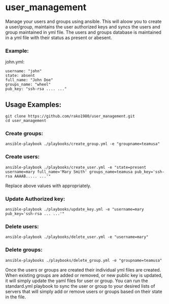 # user_management

Manage your users and groups using ansible. This will aloow you to create a user/group, maintains the user authorized keys and syncs the users and group maintained in yml file. The users and groups database is maintained in a yml file with their status as present or abesent.

### Example:
john.yml:
```
username: "john"
state: absent
full_name: "John Doe"
groups_name: "wheel"
pub_key: "ssh-rsa .... ..."
```


## Usage Examples:
```
git clone https://github.com/rako1980/user_management.git
cd user_management
```
### Create groups:
```
ansible-playbook ./playbooks/create_group.yml -e "groupname=teamusa"
```

### Create users:
```
ansible-playbook ./playbooks/create_user.yml -e "state=present username=mary full_name='Mary Smith' groups_name=teamusa pub_key='ssh-rsa AAAAB..... ...'"
```
Replace above values with appropriately.
### Update Authorized key:
```
ansible-playbook ./playbooks/update_key.yml -e "username=mary pub_key='ssh-rsa ... ...'"
```


### Delete users:
```
ansible-playbook ./playbooks/delete_user.yml -e "username=mary"
```

### Delete groups:
```
ansible-playbooks ./playbooks/delete_group.yml -e "groupname=teamusa"
```

Once the users or groups are created their individual yml files are created. When existing groups are added or removed, or new public key is updated, it will simply update the yaml files for user or group. You can run the standard.yml playbook to sync the user or group to your desired lists of servers that will simply add or remove users or groups based on their state in the file.

